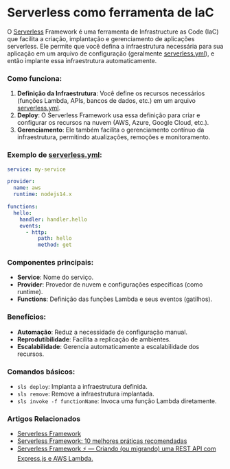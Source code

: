 # Serverless como ferramenta de IaC

O [Serverless](https://www.serverless.com/) Framework é uma ferramenta de Infrastructure as Code (IaC) que facilita a criação, implantação e gerenciamento de aplicações serverless. Ele permite que você defina a infraestrutura necessária para sua aplicação em um arquivo de configuração (geralmente [serverless.yml](vscode-file://vscode-app/snap/code/179/usr/share/code/resources/app/out/vs/code/electron-sandbox/workbench/workbench.html)), e então implante essa infraestrutura automaticamente.

### Como funciona:

1. **Definição da Infraestrutura**: Você define os recursos necessários (funções Lambda, APIs, bancos de dados, etc.) em um arquivo [serverless.yml](vscode-file://vscode-app/snap/code/179/usr/share/code/resources/app/out/vs/code/electron-sandbox/workbench/workbench.html).
2. **Deploy**: O Serverless Framework usa essa definição para criar e configurar os recursos na nuvem (AWS, Azure, Google Cloud, etc.).
3. **Gerenciamento**: Ele também facilita o gerenciamento contínuo da infraestrutura, permitindo atualizações, remoções e monitoramento.

### Exemplo de [serverless.yml](vscode-file://vscode-app/snap/code/179/usr/share/code/resources/app/out/vs/code/electron-sandbox/workbench/workbench.html):

```yaml
service: my-service

provider:
  name: aws
  runtime: nodejs14.x

functions:
  hello:
    handler: handler.hello
    events:
      - http:
          path: hello
          method: get
```

### Componentes principais:

- **Service**: Nome do serviço.
- **Provider**: Provedor de nuvem e configurações específicas (como runtime).
- **Functions**: Definição das funções Lambda e seus eventos (gatilhos).

### Benefícios:

- **Automação**: Reduz a necessidade de configuração manual.
- **Reprodutibilidade**: Facilita a replicação de ambientes.
- **Escalabilidade**: Gerencia automaticamente a escalabilidade dos recursos.

### Comandos básicos:

- `sls deploy`: Implanta a infraestrutura definida.
- `sls remove`: Remove a infraestrutura implantada.
- `sls invoke -f functionName`: Invoca uma função Lambda diretamente.


### **Artigos Relacionados**

- [Serverless Framework](https://medium.com/@bertrandoubida/serverless-framework-setup-e21ca3a46cfa)
- [Serverless Framework: 10 melhores práticas recomendadas](https://oieduardorabelo.medium.com/serverless-framework-as-10-melhores-pr%C3%A1ticas-recomendadas-e2ec59f92699)
- [Serverless Framework ⚡️ — Criando (ou migrando) uma REST API com Express.js e AWS Lambda.](https://medium.com/@fidelissauro/serverless-framework-%EF%B8%8F-criando-ou-migrando-uma-rest-api-com-express-js-e-aws-lambda-51834740dcdb)